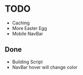 # TODO

- Caching
- More Easter Egg
- Mobile NavBar

## Done

- Building Script
- NavBar hover will change color

